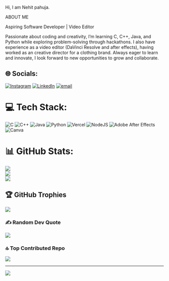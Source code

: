 Hi, I am Nehit pahuja.

ABOUT ME

Aspiring Software Developer | Video Editor

Passionate about coding and creativity, I’m learning C, C++, Java, and Python while exploring problem-solving through hackathons. I also have experience as a video editor (DaVinci Resolve and after effects), having worked as an creative director for a clothing brand. Always eager to learn and innovate, I look forward to new opportunities to grow and collaborate.


## 🌐 Socials:
[![Instagram](https://img.shields.io/badge/Instagram-%23E4405F.svg?logo=Instagram&logoColor=white)](https://instagram.com/nehit.mp4) [![LinkedIn](https://img.shields.io/badge/LinkedIn-%230077B5.svg?logo=linkedin&logoColor=white)](https://www.linkedin.com/in/nehit-pahuja-375a61232/) [![email](https://img.shields.io/badge/Email-D14836?logo=gmail&logoColor=white)](mailto:nehitpahuja@gmail.com) 

# 💻 Tech Stack:
![C](https://img.shields.io/badge/c-%2300599C.svg?style=flat&logo=c&logoColor=white) ![C++](https://img.shields.io/badge/c++-%2300599C.svg?style=flat&logo=c%2B%2B&logoColor=white) ![Java](https://img.shields.io/badge/java-%23ED8B00.svg?style=flat&logo=openjdk&logoColor=white) ![Python](https://img.shields.io/badge/python-3670A0?style=flat&logo=python&logoColor=ffdd54) ![Vercel](https://img.shields.io/badge/vercel-%23000000.svg?style=flat&logo=vercel&logoColor=white) ![NodeJS](https://img.shields.io/badge/node.js-6DA55F?style=flat&logo=node.js&logoColor=white) ![Adobe After Effects](https://img.shields.io/badge/Adobe%20After%20Effects-9999FF.svg?style=flat&logo=Adobe%20After%20Effects&logoColor=white) ![Canva](https://img.shields.io/badge/Canva-%2300C4CC.svg?style=flat&logo=Canva&logoColor=white)
# 📊 GitHub Stats:
![](https://github-readme-stats.vercel.app/api?username=sniper15867&theme=tokyonight&hide_border=true&include_all_commits=true&count_private=false)<br/>
![](https://nirzak-streak-stats.vercel.app/?user=sniper15867&theme=tokyonight&hide_border=true)<br/>
![](https://github-readme-stats.vercel.app/api/top-langs/?username=sniper15867&theme=tokyonight&hide_border=true&include_all_commits=true&count_private=false&layout=compact)

## 🏆 GitHub Trophies
![](https://github-profile-trophy.vercel.app/?username=sniper15867&theme=tokyonight&no-frame=false&no-bg=true&margin-w=4)

### ✍️ Random Dev Quote
![](https://quotes-github-readme.vercel.app/api?type=horizontal&theme=radical)

### 🔝 Top Contributed Repo
![](https://github-contributor-stats.vercel.app/api?username=sniper15867&limit=5&theme=tokyonight&combine_all_yearly_contributions=true)

---
[![](https://visitcount.itsvg.in/api?id=sniper15867&icon=0&color=0)](https://visitcount.itsvg.in)

<!-- Proudly created with GPRM ( https://gprm.itsvg.in ) -->
